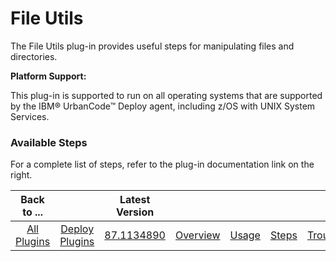 
# File Utils

The File Utils plug-in provides useful steps for manipulating files and directories.

**Platform Support:**

This plug-in is supported to run on all operating systems that are supported by the IBM® UrbanCode™ Deploy agent, including z/OS with UNIX System Services.


### Available Steps

For a complete list of steps, refer to the plug-in documentation link on the right.



|          Back to ...          ||         Latest Version         ||||||
|:-----------------------------:|:------------------------------:| :---: | :---: | :---: | :---: | :---: | :---: |
| [All Plugins](../../index.md) | [Deploy Plugins](../README.md) |[87.1134890](https://raw.githubusercontent.com/UrbanCode/IBM-UCD-PLUGINS/main/files/FileUtils/ucd-FileUtils-87.1134890.zip)|[Overview](overview.md)|[Usage](usage.md)|[Steps](steps.md)|[Troubleshooting](troubleshooting.md)|[Downloads](downloads.md)|
